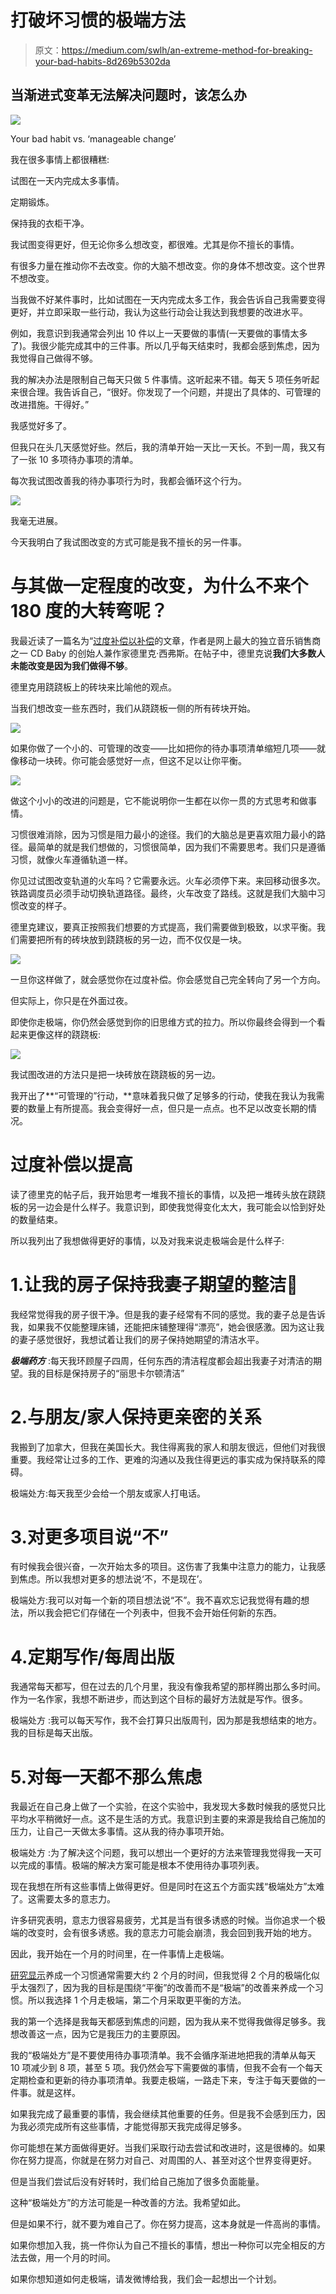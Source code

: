 # 打破坏习惯的极端方法

> 原文：<https://medium.com/swlh/an-extreme-method-for-breaking-your-bad-habits-8d269b5302da>

## 当渐进式变革无法解决问题时，该怎么办

![](img/4811f37e57d459d21f6d70b0eeed892c.png)

Your bad habit vs. ‘manageable change’

我在很多事情上都很糟糕:

试图在一天内完成太多事情。

定期锻炼。

保持我的衣柜干净。

我试图变得更好，但无论你多么想改变，都很难。尤其是你不擅长的事情。

有很多力量在推动你不去改变。你的大脑不想改变。你的身体不想改变。这个世界不想改变。

当我做不好某件事时，比如试图在一天内完成太多工作，我会告诉自己我需要变得更好，并立即采取一些行动，我认为这些行动会让我达到我想要的改进水平。

例如，我意识到我通常会列出 10 件以上一天要做的事情(一天要做的事情太多了)。我很少能完成其中的三件事。所以几乎每天结束时，我都会感到焦虑，因为我觉得自己做得不够。

我的解决办法是限制自己每天只做 5 件事情。这听起来不错。每天 5 项任务听起来很合理。我告诉自己，“很好。你发现了一个问题，并提出了具体的、可管理的改进措施。干得好。”

我感觉好多了。

但我只在头几天感觉好些。然后，我的清单开始一天比一天长。不到一周，我又有了一张 10 多项待办事项的清单。

每次我试图改善我的待办事项行为时，我都会循环这个行为。

![](img/3a09baee9d0b537f64888cc9df8dbfeb.png)

我毫无进展。

今天我明白了我试图改变的方式可能是我不擅长的另一件事。

# 与其做一定程度的改变，为什么不来个 180 度的大转弯呢？

我最近读了一篇名为“[过度补偿以补偿](https://sivers.org/compensate)的文章，作者是网上最大的独立音乐销售商之一 CD Baby 的创始人兼作家德里克·西弗斯。在帖子中，德里克说**我们大多数人未能改变是因为我们做得不够**。

德里克用跷跷板上的砖块来比喻他的观点。

当我们想改变一些东西时，我们从跷跷板一侧的所有砖块开始。

![](img/f40323ee091291f7aef9e2f62422138b.png)

如果你做了一个小的、可管理的改变——比如把你的待办事项清单缩短几项——就像移动一块砖。你可能会感觉好一点，但这不足以让你平衡。

![](img/4811f37e57d459d21f6d70b0eeed892c.png)

做这个小小的改进的问题是，它不能说明你一生都在以你一贯的方式思考和做事情。

习惯很难消除，因为习惯是阻力最小的途径。我们的大脑总是更喜欢阻力最小的路径。最简单的就是我们想做的，习惯很简单，因为我们不需要思考。我们只是遵循习惯，就像火车遵循轨道一样。

你见过试图改变轨道的火车吗？它需要永远。火车必须停下来。来回移动很多次。铁路调度员必须手动切换轨道路径。最终，火车改变了路线。这就是我们大脑中习惯改变的样子。

德里克建议，要真正按照我们想要的方式提高，我们需要做到极致，以求平衡。我们需要把所有的砖块放到跷跷板的另一边，而不仅仅是一块。

![](img/de31283bef71c63d86733d9822abbe6a.png)

一旦你这样做了，就会感觉你在过度补偿。你会感觉自己完全转向了另一个方向。

但实际上，你只是在外面过夜。

即使你走极端，你仍然会感觉到你的旧思维方式的拉力。所以你最终会得到一个看起来更像这样的跷跷板:

![](img/becba141ea59f043c6ba127db5787cda.png)

我试图改进的方法只是把一块砖放在跷跷板的另一边。

我开出了**“可管理的”行动，**意味着我只做了足够多的行动，使我在我认为我需要的数量上有所提高。我会变得好一点，但只是一点点。也不足以改变长期的情况。

# 过度补偿以提高

读了德里克的帖子后，我开始思考一堆我不擅长的事情，以及把一堆砖头放在跷跷板的另一边会是什么样子。我意识到，即使我觉得变化太大，我可能会以恰到好处的数量结束。

所以我列出了我想做得更好的事情，以及对我来说走极端会是什么样子:

# 1.让我的房子保持我妻子期望的整洁🙂

我经常觉得我的房子很干净。但是我的妻子经常有不同的感觉。我的妻子总是告诉我，如果我不仅能整理床铺，还能把床铺整理得“漂亮”，她会很感激。因为这让我的妻子感觉很好，我想试着让我们的房子保持她期望的清洁水平。

***极端药方*** :每天我环顾屋子四周，任何东西的清洁程度都会超出我妻子对清洁的期望。我的目标是保持房子的“丽思卡尔顿清洁”

# 2.与朋友/家人保持更亲密的关系

我搬到了加拿大，但我在美国长大。我住得离我的家人和朋友很远，但他们对我很重要。我经常让过多的工作、更难的沟通以及我住得更远的事实成为保持联系的障碍。

极端处方:每天我至少会给一个朋友或家人打电话。

# 3.对更多项目说“不”

有时候我会很兴奋，一次开始太多的项目。这伤害了我集中注意力的能力，让我感到焦虑。所以我想对更多的想法说‘不，不是现在’。

极端处方:我可以对每一个新的项目想法说“不”。我不喜欢忘记我觉得有趣的想法，所以我会把它们存储在一个列表中，但我不会开始任何新的东西。

# 4.定期写作/每周出版

我通常每天都写，但在过去的几个月里，我没有像我希望的那样腾出那么多时间。作为一名作家，我想不断进步，而达到这个目标的最好方法就是写作。很多。

极端处方 :我可以每天写作，我不会打算只出版周刊，因为那是我想结束的地方。我的目标是每天出版。

# 5.对每一天都不那么焦虑

我最近在自己身上做了一个实验，在这个实验中，我发现大多数时候我的感觉只比平均水平稍微好一点。这不是生活的方式。我意识到主要的来源是我给自己施加的压力，让自己一天做太多事情。这从我的待办事项开始。

极端处方 :为了解决这个问题，我可以想出一个更好的方法来管理我觉得我一天可以完成的事情。极端的解决方案可能是根本不使用待办事项列表。

现在我想在所有这些事情上做得更好。但是同时在这五个方面实践“极端处方”太难了。这需要太多的意志力。

许多研究表明，意志力很容易疲劳，尤其是当有很多诱惑的时候。当你追求一个极端的改变时，会有很多诱惑。我的意志力可能会崩溃，我会回到我开始的地方。

因此，我开始在一个月的时间里，在一件事情上走极端。

[研究显示](http://jamesclear.com/new-habit)养成一个习惯通常需要大约 2 个月的时间，但我觉得 2 个月的极端化似乎太强烈了，因为我的目标是围绕“平衡”的改善而不是“极端”的改善来养成一个习惯。所以我选择 1 个月走极端，第二个月采取更平衡的方法。

我的第一个选择是我每天都感到焦虑的问题，因为我从来不觉得我做得足够多。我想改善这一点，因为它是我压力的主要原因。

我的“极端处方”是不要使用待办事项清单。我不会循序渐进地把我的清单从每天 10 项减少到 8 项，甚至 5 项。我仍然会写下需要做的事情，但我不会有一个每天定期检查和更新的待办事项清单。我要走极端，一路走下来，专注于每天要做的一件事。就是这样。

如果我完成了最重要的事情，我会继续其他重要的任务。但是我不会感到压力，因为我必须完成所有这些事情，才能觉得那天我完成得足够多。

你可能想在某方面做得更好。当我们采取行动去尝试和改进时，这是很棒的。如果你在努力提高，你就是在努力对自己、对周围的人、甚至对这个世界变得更好。

但是当我们尝试后没有好转时，我们给自己施加了很多负面能量。

这种“极端处方”的方法可能是一种改善的方法。我希望如此。

但是如果不行，就不要为难自己了。你在努力提高，这本身就是一件高尚的事情。

如果你想加入我，挑一件你认为自己不擅长的事情，想出一种你可以完全相反的方法去做，用一个月的时间。

如果你想知道如何走极端，请发微博给我，我们会一起想出一个计划。